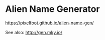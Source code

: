 # Alien Name Generator

<https://pixelfoot.github.io/alien-name-gen/>

See also: http://gen.mky.io/
